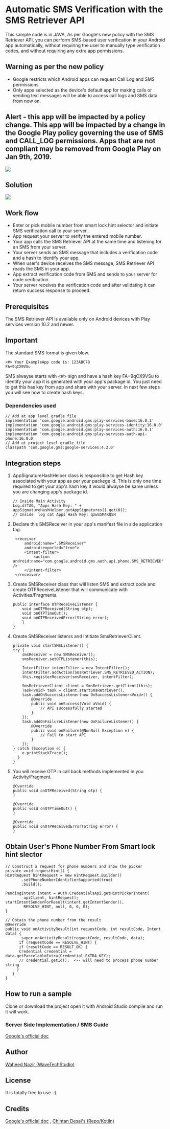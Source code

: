 # Automatic SMS Verification with the SMS Retriever API
This sample code is in JAVA, As per Google's new policy with the SMS Retriever API, you can perform SMS-based user verification in your Android app automatically, without requiring the user to manually type verification codes, and without requiring any extra app permissions.  

## Warning as per the new policy
- Google restricts which Android apps can request Call Log and SMS permissions 
- Only apps selected as the device's default app for making calls or sending text messages will be able to access call logs and SMS data from now on.

## Alert - this app will be impacted by a policy change. This app will be impacted by a change in the Google Play policy governing the use of SMS and CALL_LOG permissions. Apps that are not compliant may be removed from Google Play on Jan 9th, 2019.

<img src="./screens/googles_warning.png" width=“400”/>

## Solution
<img src="./screens/sms_retriever_api.png" width=“400”/>

## Work flow

- Enter or pick mobile number from smart lock hint selector and initiate SMS verification call to your server.
- App request your server to verify the entered mobile number.
- Your app calls the SMS Retriever API at the same time and listening for an SMS from your server.
- Your server sends an SMS message that includes a verification code and a hash to identify your app.
- When user's device receives the SMS message, SMS Retriever API reads the SMS in your app.
- App extract verification code from SMS and sends to your server for code verification.
- Your server receives the verification code and after validating it can return success response to proceed.

## Prerequisites
The SMS Retriever API is available only on Android devices with Play services version 10.2 and newer.

## Important
The standard SMS format is given blow.

    <#> Your ExampleApp code is: 123ABC78 
    FA+9qCX9VSu

SMS alwayse starts with <#> sign and have a hash key FA+9qCX9VSu to identify your app it is generated with your app's package id. You just need to get this has key from app and share with your server. 
In next few steps you will see how to create hash keys.

### Dependencies used
    // Add at app level gradle file
    implementation 'com.google.android.gms:play-services-base:16.0.1'
    implementation 'com.google.android.gms:play-services-identity:16.0.0'
    implementation 'com.google.android.gms:play-services-auth:16.0.1'
    implementation 'com.google.android.gms:play-services-auth-api-phone:16.0.0'
    // Add at project level gradle file
    classpath 'com.google.gms:google-services:4.2.0'
    
## Integration steps
1. AppSignatureHashHelper class is responsible to get Hash key associated with your app as per your packege id. This is only one time required to get your app's hash key it would alwayse be same unless you are changing app's package id.
       
       // Inside Main Activity 
       Log.d(TAG, "Apps Hash Key: " + appSignatureHashHelper.getAppSignatures().get(0));
       // Inside  log cat Apps Hash Key: qzwS5M4KQ5H
        
                
2. Declare this SMSReceiver in your app's manifest file in side application tag.

        <receiver
            android:name=".SMSReceiver"
            android:exported="true">
            <intent-filter>
                <action android:name="com.google.android.gms.auth.api.phone.SMS_RETRIEVED" />
            </intent-filter>
        </receiver> 
3. Create SMSReceiver class that will listen SMS and extract code and create OTPReceiveListener that will communicate with Activities/Fragments.
      
       public interface OTPReceiveListener {
           void onOTPReceived(String otp);
           void onOTPTimeOut();
           void onOTPReceivedError(String error);
           }
       }
4.  Create SMSReceiver listenrs and Intitiate SmsRetrieverClient. 

        private void startSMSListener() {
        try {
            smsReceiver = new SMSReceiver();
            smsReceiver.setOTPListener(this);

            IntentFilter intentFilter = new IntentFilter();
            intentFilter.addAction(SmsRetriever.SMS_RETRIEVED_ACTION);
            this.registerReceiver(smsReceiver, intentFilter);

            SmsRetrieverClient client = SmsRetriever.getClient(this);
            Task<Void> task = client.startSmsRetriever();
            task.addOnSuccessListener(new OnSuccessListener<Void>() {
                @Override
                public void onSuccess(Void aVoid) {
                    // API successfully started
                }
            });
            task.addOnFailureListener(new OnFailureListener() {
                @Override
                public void onFailure(@NonNull Exception e) {
                    // Fail to start API
                }
            });
        } catch (Exception e) {
            e.printStackTrace();
          }
        }
5. You will receive OTP in call back methods implemented in you  Activity/Fragment.
    
       @Override
       public void onOTPReceived(String otp) {
       }

       @Override
       public void onOTPTimeOut() {
       }

       @Override
       public void onOTPReceivedError(String error) {
       }

## Obtain User's Phone Number From Smart lock hint slector
    // Construct a request for phone numbers and show the picker
    private void requestHint() {
    HintRequest hintRequest = new HintRequest.Builder()
           .setPhoneNumberIdentifierSupported(true)
           .build();

    PendingIntent intent = Auth.CredentialsApi.getHintPickerIntent(
            apiClient, hintRequest);
    startIntentSenderForResult(intent.getIntentSender(),
            RESOLVE_HINT, null, 0, 0, 0);
    }

    // Obtain the phone number from the result
    @Override
    public void onActivityResult(int requestCode, int resultCode, Intent data) {
           super.onActivityResult(requestCode, resultCode, data);
          if (requestCode == RESOLVE_HINT) {
          if (resultCode == RESULT_OK) {
          Credential credential = data.getParcelableExtra(Credential.EXTRA_KEY);
          // credential.getId();  <-- will need to process phone number string
         }
       }
    }

## How to run a sample
 Clone or download the project open it with Android Studio compile and run it will work.


### Server Side Implementation / SMS Guide
[Google's official doc](https://developers.google.com/identity/sms-retriever/verify)

## Author
[Waheed Nazir (WaveTechStudio)](https://www.linkedin.com/in/waheed-nazir-36521579/ "Waheed Nazir (WaveTechStudio)")

## License
It is totally free to use. :)

## Credits
[Google's official doc](https://developers.google.com/identity/sms-retriever/overview) , 
[Chintan Desai's (Repo/Kotlin)](https://github.com/chintandesai49/SMSRetrieverAPIDemo) 
